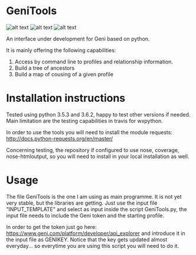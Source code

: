 # GeniTools

![alt text](https://travis-ci.org/Thimxx/GeniTools.svg?branch=master)
![alt text](https://coveralls.io/repos/github/Thimxx/GeniTools/badge.svg?branch=master)
![alt text](https://api.codacy.com/project/badge/Grade/3603c4580c464d209d44401021ef8642)

An interface under development for Geni based on python. 

It is mainly offering the following capabilities:

1) Access by command line to profiles and relationship information.
2) Build a tree of ancestors
3) Build a map of cousing of a given profile

# Installation instructions

Tested using python 3.5.3 and 3.6.2, happy to test other versions if needed. Main limitation are the testing capabilities in travis for wxpython.

In order to use the tools you will need to install the module requests: http://docs.python-requests.org/en/master/

Concerning testing, the repository if configured to use nose, coverage, nose-htmloutput, so you will need to install in your local installation as well.

# Usage

The file GeniTools is the one I am using as main programme. It is not yet very stable, but the libraries are getting. Just use the input file "INPUT_TEMPLATE" and select as input inside the script GeniTools.py, the input file needs to include the Geni token and the starting profile.

In order to get the token just go here: https://www.geni.com/platform/developer/api_explorer and introduce it in the input file as GENIKEY. Notice that the key gets updated almost everyday... so everytime you are using this script you will need to do it.